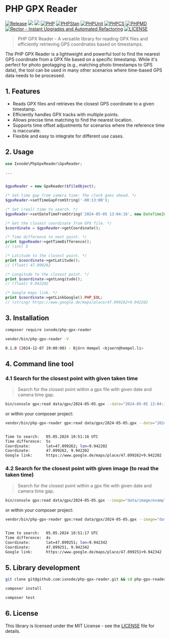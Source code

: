 # PHP GPX Reader

[![Release](https://img.shields.io/github/v/release/ixnode/php-gpx-reader)](https://github.com/ixnode/php-gpx-reader/releases)
[![](https://img.shields.io/github/release-date/ixnode/php-gpx-reader)](https://github.com/ixnode/php-gpx-reader/releases)
![](https://img.shields.io/github/repo-size/ixnode/php-gpx-reader.svg)
[![PHP](https://img.shields.io/badge/PHP-^8.2-777bb3.svg?logo=php&logoColor=white&labelColor=555555&style=flat)](https://www.php.net/supported-versions.php)
[![PHPStan](https://img.shields.io/badge/PHPStan-Level%20Max-777bb3.svg?style=flat)](https://phpstan.org/user-guide/rule-levels)
[![PHPUnit](https://img.shields.io/badge/PHPUnit-Unit%20Tests-6b9bd2.svg?style=flat)](https://phpunit.de)
[![PHPCS](https://img.shields.io/badge/PHPCS-PSR12-416d4e.svg?style=flat)](https://www.php-fig.org/psr/psr-12/)
[![PHPMD](https://img.shields.io/badge/PHPMD-ALL-364a83.svg?style=flat)](https://github.com/phpmd/phpmd)
[![Rector - Instant Upgrades and Automated Refactoring](https://img.shields.io/badge/Rector-PHP%208.2-73a165.svg?style=flat)](https://github.com/rectorphp/rector)
[![LICENSE](https://img.shields.io/github/license/ixnode/php-api-version-bundle)](https://github.com/ixnode/php-api-version-bundle/blob/master/LICENSE)

> PHP GPX Reader - A versatile library for reading GPX files and efficiently retrieving GPS coordinates based on timestamps.

The PHP GPX Reader is a lightweight and powerful tool to find the nearest GPS coordinate from a GPX file based on a
specific timestamp. While it's perfect for photo geotagging (e.g., matching photo timestamps to GPS data), the tool
can be used in many other scenarios where time-based GPS data needs to be processed.

## 1. Features

* Reads GPX files and retrieves the closest GPS coordinate to a given timestamp.
* Efficiently handles GPX tracks with multiple points.
* Allows precise time matching to find the nearest location.
* Supports time offset adjustments for scenarios where the reference time is inaccurate.
* Flexible and easy to integrate for different use cases.

## 2. Usage

```php
use Ixnode\PhpGpxReader\GpxReader;

...


$gpxReader = new GpxReader($fileObject);

/* Set time gap from camera time: The clock goes ahead. */
$gpxReader->setTimeGapFromString('-00:13:00');

/* Set (real) time to search. */
$gpxReader->setDateTimeFromString('2024-05-05 13:04:16', new DateTimeZone(Timezones::EUROPE_BERLIN));

/* Get the closest coordinate from GPX file. */
$coordinate = $gpxReader->getCoordinate();

/* Time difference to next point. */
print $gpxReader->getTimeDifference();
// (int) 5

/* Latitude to the closest point. */
print $coordinate->getLatitude();
// (float) 47.099262

/* Longitude to the closest point. */
print $coordinate->getLongitude();
// (float) 9.942202

/* Google maps link. */
print $coordinate->getLinkGoogle().PHP_EOL;
// (string) https://www.google.de/maps/place/47.099262+9.942202

```

## 3. Installation

```bash
composer require ixnode/php-gpx-reader
```

```bash
vendor/bin/php-gpx-reader -V
```

```bash
0.1.0 (2024-12-07 19:00:00) - Björn Hempel <bjoern@hempel.li>
```

## 4. Command line tool

### 4.1 Search for the closest point with given taken time

> Search for the closest point within a gpx file with given date and camera time gap.

```bash
bin/console gpx:read data/gpx/2024-05-05.gpx --date="2024-05-05 13:04:16" --gap="\-00:13:00"
```

or within your composer project:

```bash
vendor/bin/php-gpx-reader gpx:read data/gpx/2024-05-05.gpx --date="2024-05-05 13:04:16" --gap="\-00:13:00"
```

```bash

Time to search:   05.05.2024 10:51:16 UTC
Time difference:  5s
Coordinate:       lat=47.099262; lon=9.942202
Coordinate:       47.099262, 9.942202
Google link:      https://www.google.de/maps/place/47.099262+9.942202

```

### 4.2 Search for the closest point with given image (to read the taken time)

> Search for the closest point within a gpx file with given date and camera time gap.

```bash
bin/console gpx:read data/gpx/2024-05-05.gpx --image="data/image/example-basic.jpg" --gap="\-00:13:00"
```

or within your composer project:

```bash
vendor/bin/php-gpx-reader gpx:read data/gpx/2024-05-05.gpx --image="data/image/example-basic.jpg" --gap="\-00:13:00"
```

```bash

Time to search:   05.05.2024 10:51:17 UTC
Time difference:  4s
Coordinate:       lat=47.099251; lon=9.942342
Coordinate:       47.099251, 9.942342
Google link:      https://www.google.de/maps/place/47.099251+9.942342

```

## 5. Library development

```bash
git clone git@github.com:ixnode/php-gpx-reader.git && cd php-gpx-reader
```

```bash
composer install
```

```bash
composer test
```

## 6. License

This library is licensed under the MIT License - see the [LICENSE](/LICENSE) file for details.
